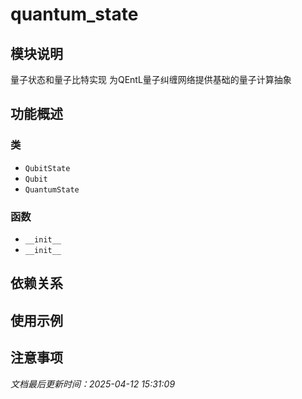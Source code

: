 # quantum_state

## 模块说明
量子状态和量子比特实现
为QEntL量子纠缠网络提供基础的量子计算抽象

## 功能概述

### 类

- `QubitState`
- `Qubit`
- `QuantumState`

### 函数

- `__init__`
- `__init__`

## 依赖关系

## 使用示例

## 注意事项

*文档最后更新时间：2025-04-12 15:31:09*